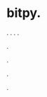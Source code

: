 # bitpy.
.
.
.
.












.






















































.
























.






.
